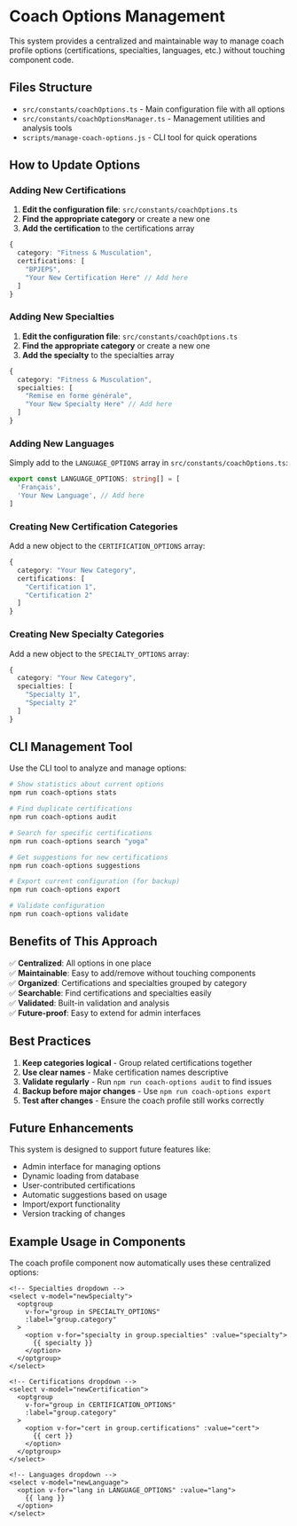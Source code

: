 # Coach Options Management

This system provides a centralized and maintainable way to manage coach profile options (certifications, specialties, languages, etc.) without touching component code.

## Files Structure

- `src/constants/coachOptions.ts` - Main configuration file with all options
- `src/constants/coachOptionsManager.ts` - Management utilities and analysis tools
- `scripts/manage-coach-options.js` - CLI tool for quick operations

## How to Update Options

### Adding New Certifications

1. **Edit the configuration file**: `src/constants/coachOptions.ts`
2. **Find the appropriate category** or create a new one
3. **Add the certification** to the certifications array

```typescript
{
  category: "Fitness & Musculation",
  certifications: [
    "BPJEPS",
    "Your New Certification Here" // Add here
  ]
}
```

### Adding New Specialties

1. **Edit the configuration file**: `src/constants/coachOptions.ts`
2. **Find the appropriate category** or create a new one
3. **Add the specialty** to the specialties array

```typescript
{
  category: "Fitness & Musculation",
  specialties: [
    "Remise en forme générale",
    "Your New Specialty Here" // Add here
  ]
}
```

### Adding New Languages

Simply add to the `LANGUAGE_OPTIONS` array in `src/constants/coachOptions.ts`:

```typescript
export const LANGUAGE_OPTIONS: string[] = [
  'Français',
  'Your New Language', // Add here
]
```

### Creating New Certification Categories

Add a new object to the `CERTIFICATION_OPTIONS` array:

```typescript
{
  category: "Your New Category",
  certifications: [
    "Certification 1",
    "Certification 2"
  ]
}
```

### Creating New Specialty Categories

Add a new object to the `SPECIALTY_OPTIONS` array:

```typescript
{
  category: "Your New Category",
  specialties: [
    "Specialty 1",
    "Specialty 2"
  ]
}
```

## CLI Management Tool

Use the CLI tool to analyze and manage options:

```bash
# Show statistics about current options
npm run coach-options stats

# Find duplicate certifications
npm run coach-options audit

# Search for specific certifications
npm run coach-options search "yoga"

# Get suggestions for new certifications
npm run coach-options suggestions

# Export current configuration (for backup)
npm run coach-options export

# Validate configuration
npm run coach-options validate
```

## Benefits of This Approach

✅ **Centralized**: All options in one place  
✅ **Maintainable**: Easy to add/remove without touching components  
✅ **Organized**: Certifications and specialties grouped by category  
✅ **Searchable**: Find certifications and specialties easily  
✅ **Validated**: Built-in validation and analysis  
✅ **Future-proof**: Easy to extend for admin interfaces

## Best Practices

1. **Keep categories logical** - Group related certifications together
2. **Use clear names** - Make certification names descriptive
3. **Validate regularly** - Run `npm run coach-options audit` to find issues
4. **Backup before major changes** - Use `npm run coach-options export`
5. **Test after changes** - Ensure the coach profile still works correctly

## Future Enhancements

This system is designed to support future features like:

- Admin interface for managing options
- Dynamic loading from database
- User-contributed certifications
- Automatic suggestions based on usage
- Import/export functionality
- Version tracking of changes

## Example Usage in Components

The coach profile component now automatically uses these centralized options:

```vue
<!-- Specialties dropdown -->
<select v-model="newSpecialty">
  <optgroup 
    v-for="group in SPECIALTY_OPTIONS" 
    :label="group.category"
  >
    <option v-for="specialty in group.specialties" :value="specialty">
      {{ specialty }}
    </option>
  </optgroup>
</select>

<!-- Certifications dropdown -->
<select v-model="newCertification">
  <optgroup 
    v-for="group in CERTIFICATION_OPTIONS" 
    :label="group.category"
  >
    <option v-for="cert in group.certifications" :value="cert">
      {{ cert }}
    </option>
  </optgroup>
</select>

<!-- Languages dropdown -->
<select v-model="newLanguage">
  <option v-for="lang in LANGUAGE_OPTIONS" :value="lang">
    {{ lang }}
  </option>
</select>
```
